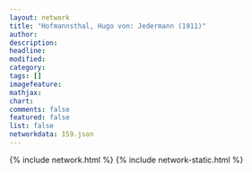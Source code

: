 ```yaml
---
layout: network
title: "Hofmannsthal, Hugo von: Jedermann (1911)"
author:
description:
headline:
modified:
category:
tags: []
imagefeature: 
mathjax: 
chart: 
comments: false
featured: false
list: false
networkdata: 159.json
---
```

{% include network.html %}
{% include network-static.html %}
